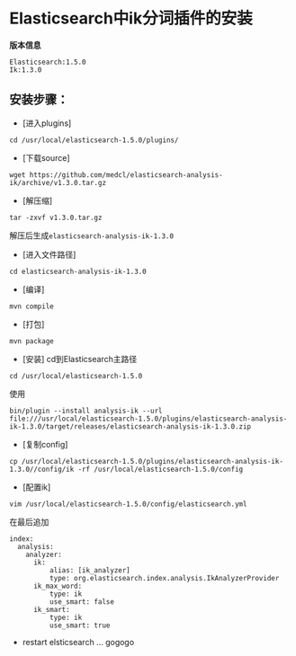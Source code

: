 
# Elasticsearch中ik分词插件的安装

**版本信息**
```
Elasticsearch:1.5.0
Ik:1.3.0
```

## 安装步骤：

* [进入plugins]
```
cd /usr/local/elasticsearch-1.5.0/plugins/
```
* [下载source] 
```
wget https://github.com/medcl/elasticsearch-analysis-ik/archive/v1.3.0.tar.gz
```
* [解压缩]
```
tar -zxvf v1.3.0.tar.gz
``` 
解压后生成`elasticsearch-analysis-ik-1.3.0`
* [进入文件路径] 
``` 
cd elasticsearch-analysis-ik-1.3.0
```
* [编译] 
```
mvn compile
```
* [打包] 
```
mvn package
```
* [安装] cd到Elasticsearch主路径
```
cd /usr/local/elasticsearch-1.5.0
```
使用
```
bin/plugin --install analysis-ik --url file:///usr/local/elasticsearch-1.5.0/plugins/elasticsearch-analysis-ik-1.3.0/target/releases/elasticsearch-analysis-ik-1.3.0.zip
```
* [复制config] 
```
cp /usr/local/elasticsearch-1.5.0/plugins/elasticsearch-analysis-ik-1.3.0//config/ik -rf /usr/local/elasticsearch-1.5.0/config
```
* [配置ik] 
```
vim /usr/local/elasticsearch-1.5.0/config/elasticsearch.yml
```
在最后追加
```
index:
  analysis:
    analyzer:
      ik:
          alias: [ik_analyzer]
          type: org.elasticsearch.index.analysis.IkAnalyzerProvider
      ik_max_word:
          type: ik
          use_smart: false
      ik_smart:
          type: ik
          use_smart: true
```
* restart elsticsearch ... gogogo
